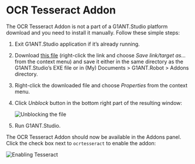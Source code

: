 # OCR Tesseract Addon

The OCR Tesseract Addon is not a part of a G1ANT.Studio platform download and you need to install it manually. Follow these simple steps:

1. Exit G1ANT.Studio application if it’s already running.

2. Download [this file](https://drive.google.com/file/d/1j8gWzDgvy2KFpKTX7xbI8JpNHYaroPmq/view?usp=sharing) (right-click the link and choose *Save link/target as…* from the context menu) and save it either in the same directory as the G1ANT.Studio’s EXE file or in (My) Documents > G1ANT.Robot > Addons directory.

3. Right-click the downloaded file and choose *Properties* from the context menu.

4. Click *Unblock* button in the bottom right part of the resulting window:

   ![Unblocking the file](https://raw.githubusercontent.com/G1ANT-Robot/G1ANT.Manual/raw/develop/G1ANT.Manual/-assets/unblock.png)

5. Run G1ANT.Studio.

The OCR Tesseract Addon should now be available in the Addons panel. Click the check box next to `ocrtesseract` to enable the addon:

![Enabling Tesseract](https://raw.githubusercontent.com/G1ANT-Robot/G1ANT.Manual/raw/develop/G1ANT.Manual/-assets/tesseract.png)